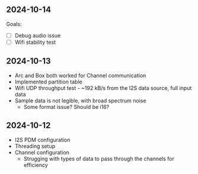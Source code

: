 
## 2024-10-14

Goals:
- [ ] Debug audio issue
- [ ] Wifi stability test

## 2024-10-13

- Arc and Box both worked for Channel communication
- Implemented partition table
- Wifi UDP throughput test - ~192 kB/s from the I2S data source, full input data
- Sample data is not legible, with broad spectrum noise
  - Some format issue?  Should be i16?

## 2024-10-12

- I2S PDM configuration
- Threading setup
- Channel configuration
  - Strugging with types of data to pass through the channels for efficiency